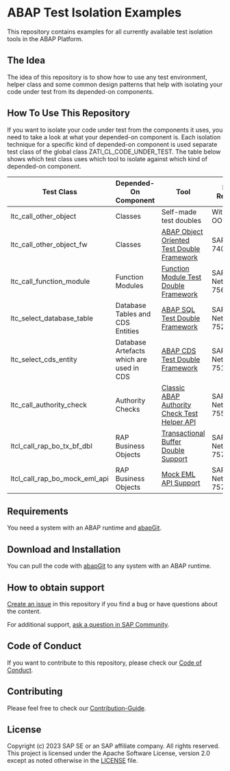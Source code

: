 # ABAP Test Isolation Examples
This repository contains examples for all currently available test isolation tools in the ABAP Platform. 

## The Idea
The idea of this repository is to show how to use any test environment, helper class and some common design patterns that help with isolating your code under test from its depended-on components.

## How To Use This Repository
If you want to isolate your code under test from the components it uses, you need to take a look at what your depended-on component is. Each isolation technique for a specific kind of depended-on component is used separate test class of the global class ZATI_CL_CODE_UNDER_TEST. 
The table below shows which test class uses which tool to isolate against which kind of depended-on component.

Test Class | Depended-On Component | Tool | First Release
----- | ----- | ------ | ------
ltc_call_other_object | Classes | Self-made test doubles | With ABAP OO
ltc_call_other_object_fw | Classes | [ABAP Object Oriented Test Double Framework](https://help.sap.com/docs/ABAP_PLATFORM/c238d694b825421f940829321ffa326a/804c251e9c19426cadd1395978d3f17b.html?locale=en-US) | SAP BASIS 740 SP9
ltc_call_function_module | Function Modules | [Function Module Test Double Framework](https://help.sap.com/docs/SAP_S4HANA_CLOUD/25cf71e63940453397a32dc2b7676947/75964f284aa9435da40c4d82e111f276.html?locale=en-US) | SAP NetWeaver 756
ltc_select_database_table | Database Tables and CDS Entities | [ABAP SQL Test Double Framework](https://help.sap.com/docs/ABAP_PLATFORM/c238d694b825421f940829321ffa326a/1432ca1fc7b547d493f691cdd09245ae.html?locale=en-US) | SAP NetWeaver 752
ltc_select_cds_entity | Database Artefacts which are used in CDS | [ABAP CDS Test Double Framework](https://help.sap.com/docs/ABAP_PLATFORM_NEW/c238d694b825421f940829321ffa326a/cbedc08ff4de48ffa8d04d3067ef08e7.html?locale=en-US) | SAP NetWeaver 751
ltc_call_authority_check | Authority Checks | [Classic ABAP Authority Check Test Helper API](https://help.sap.com/docs/ABAP_PLATFORM_NEW/c238d694b825421f940829321ffa326a/6500d4d8f89a4743a6c0513d659a475b.html?locale=en-US) | SAP NetWeaver 755
ltcl_call_rap_bo_tx_bf_dbl | RAP Business Objects | [Transactional Buffer Double Support](https://help.sap.com/docs/SAP_S4HANA_CLOUD/25cf71e63940453397a32dc2b7676947/0337944d45994a3ba7482421cdfe36c8.html) | SAP NetWeaver 757
ltcl_call_rap_bo_mock_eml_api | RAP Business Objects | [Mock EML API Support](https://help.sap.com/docs/SAP_S4HANA_CLOUD/25cf71e63940453397a32dc2b7676947/4fa0e8a6ea0d4c45bec1afdc1ac6bd49.html?locale=en-US) | SAP NetWeaver 757

## Requirements
You need a system with an ABAP runtime and [abapGit](https://github.com/abapGit/abapGit).

## Download and Installation
You can pull the code with [abapGit](https://github.com/abapGit/abapGit) to any system with an ABAP runtime.

## How to obtain support
[Create an issue](https://github.com/SAP-samples/abap-test-isolation-examples/issues) in this repository if you find a bug or have questions about the content.
 
For additional support, [ask a question in SAP Community](https://answers.sap.com/questions/ask.html).

## Code of Conduct
If you want to contribute to this repository, please check our [Code of Conduct](https://github.com/SAP-samples/abap-test-isolation-examplesblob/main/CODE_OF_CONDUCT.md).

## Contributing
Please feel free to check our [Contribution-Guide](https://github.com/SAP-samples/abap-test-isolation-examplesblob/main/CONTRIBUTING.md).

## License
Copyright (c) 2023 SAP SE or an SAP affiliate company. All rights reserved. This project is licensed under the Apache Software License, version 2.0 except as noted otherwise in the [LICENSE](LICENSE) file.
